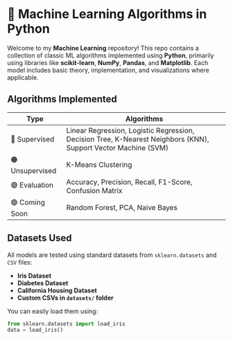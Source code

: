 # 🧠 Machine Learning Algorithms in Python

Welcome to my **Machine Learning** repository! This repo contains a collection of classic ML algorithms implemented using **Python**, primarily using libraries like **scikit-learn**, **NumPy**, **Pandas**, and **Matplotlib**. Each model includes basic theory, implementation, and visualizations where applicable.

## Algorithms Implemented

| Type              | Algorithms                         |
|-------------------|------------------------------------|
| 🔵 Supervised     | Linear Regression, Logistic Regression, Decision Tree, K-Nearest Neighbors (KNN), Support Vector Machine (SVM) |
| 🟠 Unsupervised   | K-Means Clustering                 |
| 🟣 Evaluation     | Accuracy, Precision, Recall, F1-Score, Confusion Matrix |
| 🟢 Coming Soon    | Random Forest, PCA, Naive Bayes    |


##  Datasets Used

All models are tested using standard datasets from `sklearn.datasets` and `CSV` files:

- **Iris Dataset**
- **Diabetes Dataset**
- **California Housing Dataset**
- **Custom CSVs in `datasets/` folder**

You can easily load them using:

```python
from sklearn.datasets import load_iris
data = load_iris()


